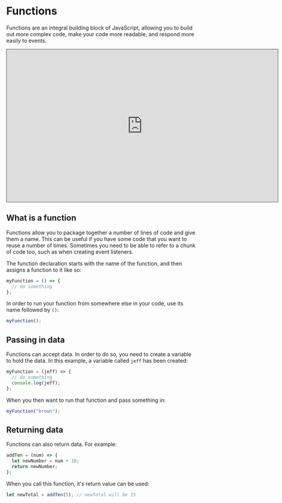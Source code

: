 # Functions

Functions are an integral building block of JavaScript, allowing you to build out more complex code, make your code more readable, and respond more easily to events.

<iframe src="https://dmureplay.cloud.panopto.eu/Panopto/Pages/Embed.aspx?id=80de23b8-83b9-45a7-97dc-ac62011f9813&autoplay=false&offerviewer=true&showtitle=true&showbrand=false&start=0&interactivity=all" height="405" width="720" style="border: 1px solid #464646;" allowfullscreen allow="autoplay"></iframe>

## What is a function

Functions allow you to package together a number of lines of code and give them a name. This can be useful if you have some code that you want to reuse a number of times. Sometimes you need to be able to refer to a chunk of code too, such as when creating event listeners.

The function declaration starts with the name of the function, and then assigns a function to it like so:

```js
myFunction = () => {
  // do something
};
```

In order to run your function from somewhere else in your code, use its name followed by `()`:

```js
myFunction();
```

## Passing in data

Functions can accept data. In order to do so, you need to create a variable to hold the data. In this example, a variable called `jeff` has been created:

```js
myFunction = (jeff) => {
  // do something
  console.log(jeff);
};
```

When you then want to run that function and pass something in:

```js
myFunction("brown");
```

## Returning data

Functions can also return data. For example:

```js
addTen = (num) => {
  let newNumber = num + 10;
  return newNumber;
};
```

When you call this function, it's return value can be used:

```js
let newTotal = addTen(5); // newTotal will be 15
```
